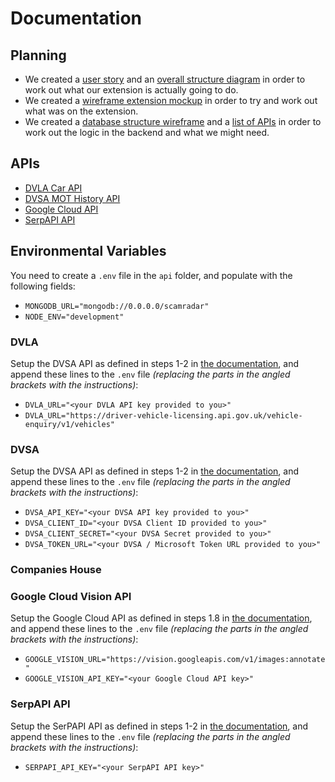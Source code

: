 # Documentation

## Planning

-   We created a [user story](docs/Structure%20Wireframe.png) and an [overall structure diagram](docs/Overview%20Structure.png) in order to work out what our extension is actually going to do.
-   We created a [wireframe extension mockup](docs/Extension%20Wireframe.png) in order to try and work out what was on the extension.
-   We created a [database structure wireframe](docs/Database%20Structure.png) and a [list of APIs](docs/API%20Overview.png) in order to work out the logic in the backend and what we might need.

## APIs

-   [DVLA Car API](docs/DVLA%20Car%20API.md)
-   [DVSA MOT History API](docs/DVSA%20MOT%20History%20API.md)
-   [Google Cloud API](docs/Google%20Cloud%20API.md)
-   [SerpAPI API](docs/SerpAPI%20API.md)

## Environmental Variables

You need to create a `.env` file in the `api` folder, and populate with the following fields:

-   `MONGODB_URL="mongodb://0.0.0.0/scamradar"`
-   `NODE_ENV="development"`

### DVLA

Setup the DVSA API as defined in steps 1-2 in [the documentation](docs/DVSA%20MOT%20History%20API.md), and append these lines to the `.env` file _(replacing the parts in the angled brackets with the instructions)_:

-   `DVLA_URL="<your DVLA API key provided to you>"`
-   `DVLA_URL="https://driver-vehicle-licensing.api.gov.uk/vehicle-enquiry/v1/vehicles"`

### DVSA

Setup the DVSA API as defined in steps 1-2 in [the documentation](docs/DVSA%20MOT%20History%20API.md), and append these lines to the `.env` file _(replacing the parts in the angled brackets with the instructions)_:

-   `DVSA_API_KEY="<your DVSA API key provided to you>"`
-   `DVSA_CLIENT_ID="<your DVSA Client ID provided to you>"`
-   `DVSA_CLIENT_SECRET="<your DVSA Secret provided to you>"`
-   `DVSA_TOKEN_URL="<your DVSA / Microsoft Token URL provided to you>"`

### Companies House

### Google Cloud Vision API

Setup the Google Cloud API as defined in steps 1.8 in [the documentation](docs/Google%20Cloud%20API.md), and append these lines to the `.env` file _(replacing the parts in the angled brackets with the instructions)_:

-   `GOOGLE_VISION_URL="https://vision.googleapis.com/v1/images:annotate"`
-   `GOOGLE_VISION_API_KEY="<your Google Cloud API key>"`

### SerpAPI API

Setup the SerPAPI API as defined in steps 1-2 in [the documentation](docs/SerpAPI%20API.md), and append these lines to the `.env` file _(replacing the parts in the angled brackets with the instructions)_:

-   `SERPAPI_API_KEY="<your SerpAPI API key>"`
